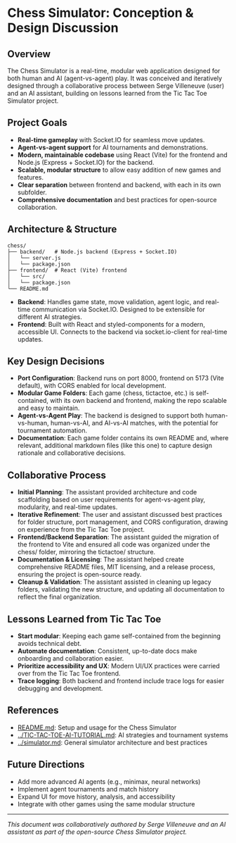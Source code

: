 # Chess Simulator: Conception & Design Discussion

## Overview
The Chess Simulator is a real-time, modular web application designed for both human and AI (agent-vs-agent) play. It was conceived and iteratively designed through a collaborative process between Serge Villeneuve (user) and an AI assistant, building on lessons learned from the Tic Tac Toe Simulator project.

## Project Goals
- **Real-time gameplay** with Socket.IO for seamless move updates.
- **Agent-vs-agent support** for AI tournaments and demonstrations.
- **Modern, maintainable codebase** using React (Vite) for the frontend and Node.js (Express + Socket.IO) for the backend.
- **Scalable, modular structure** to allow easy addition of new games and features.
- **Clear separation** between frontend and backend, with each in its own subfolder.
- **Comprehensive documentation** and best practices for open-source collaboration.

## Architecture & Structure

```
chess/
├── backend/   # Node.js backend (Express + Socket.IO)
│   └── server.js
│   └── package.json
├── frontend/  # React (Vite) frontend
│   └── src/
│   └── package.json
└── README.md
```

- **Backend**: Handles game state, move validation, agent logic, and real-time communication via Socket.IO. Designed to be extensible for different AI strategies.
- **Frontend**: Built with React and styled-components for a modern, accessible UI. Connects to the backend via socket.io-client for real-time updates.

## Key Design Decisions
- **Port Configuration**: Backend runs on port 8000, frontend on 5173 (Vite default), with CORS enabled for local development.
- **Modular Game Folders**: Each game (chess, tictactoe, etc.) is self-contained, with its own backend and frontend, making the repo scalable and easy to maintain.
- **Agent-vs-Agent Play**: The backend is designed to support both human-vs-human, human-vs-AI, and AI-vs-AI matches, with the potential for tournament automation.
- **Documentation**: Each game folder contains its own README and, where relevant, additional markdown files (like this one) to capture design rationale and collaborative decisions.

## Collaborative Process
- **Initial Planning**: The assistant provided architecture and code scaffolding based on user requirements for agent-vs-agent play, modularity, and real-time updates.
- **Iterative Refinement**: The user and assistant discussed best practices for folder structure, port management, and CORS configuration, drawing on experience from the Tic Tac Toe project.
- **Frontend/Backend Separation**: The assistant guided the migration of the frontend to Vite and ensured all code was organized under the chess/ folder, mirroring the tictactoe/ structure.
- **Documentation & Licensing**: The assistant helped create comprehensive README files, MIT licensing, and a release process, ensuring the project is open-source ready.
- **Cleanup & Validation**: The assistant assisted in cleaning up legacy folders, validating the new structure, and updating all documentation to reflect the final organization.

## Lessons Learned from Tic Tac Toe
- **Start modular**: Keeping each game self-contained from the beginning avoids technical debt.
- **Automate documentation**: Consistent, up-to-date docs make onboarding and collaboration easier.
- **Prioritize accessibility and UX**: Modern UI/UX practices were carried over from the Tic Tac Toe frontend.
- **Trace logging**: Both backend and frontend include trace logs for easier debugging and development.

## References
- [README.md](./README.md): Setup and usage for the Chess Simulator
- [../TIC-TAC-TOE-AI-TUTORIAL.md](../TIC-TAC-TOE-AI-TUTORIAL.md): AI strategies and tournament systems
- [../simulator.md](../simulator.md): General simulator architecture and best practices

## Future Directions
- Add more advanced AI agents (e.g., minimax, neural networks)
- Implement agent tournaments and match history
- Expand UI for move history, analysis, and accessibility
- Integrate with other games using the same modular structure

---

*This document was collaboratively authored by Serge Villeneuve and an AI assistant as part of the open-source Chess Simulator project.* 